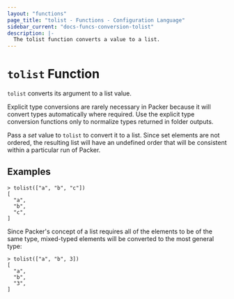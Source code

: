 ```yaml
---
layout: "functions"
page_title: "tolist - Functions - Configuration Language"
sidebar_current: "docs-funcs-conversion-tolist"
description: |-
  The tolist function converts a value to a list.
---
```


# `tolist` Function


`tolist` converts its argument to a list value.

Explicit type conversions are rarely necessary in Packer because it will
convert types automatically where required. Use the explicit type conversion
functions only to normalize types returned in folder outputs.

Pass a _set_ value to `tolist` to convert it to a list. Since set elements are
not ordered, the resulting list will have an undefined order that will be
consistent within a particular run of Packer.

## Examples

```
> tolist(["a", "b", "c"])
[
  "a",
  "b",
  "c",
]
```

Since Packer's concept of a list requires all of the elements to be of the
same type, mixed-typed elements will be converted to the most general type:

```
> tolist(["a", "b", 3])
[
  "a",
  "b",
  "3",
]
```
